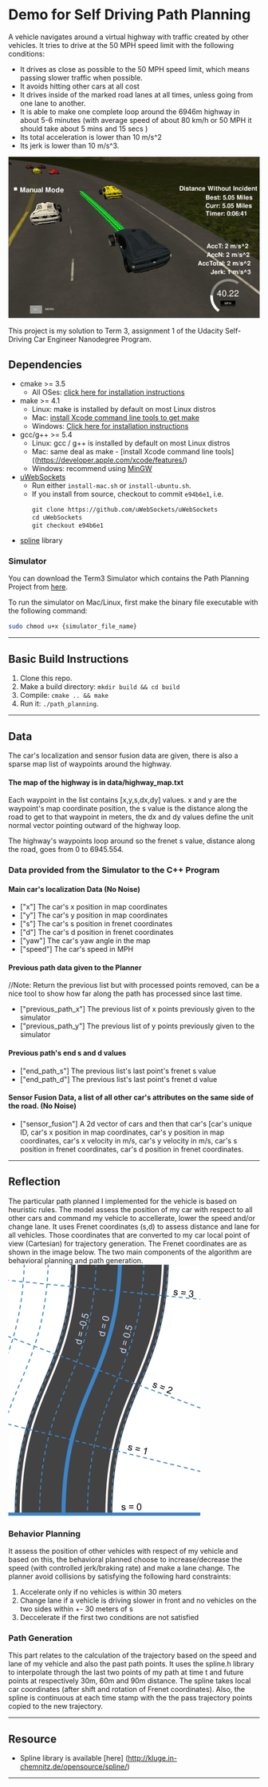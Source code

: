 [image1]: ./image/changeLane_5miles.PNG "im1"
[image2]: ./image/frenetCoord.png "im2"

# Demo for Self Driving Path Planning

A vehicle navigates around a virtual highway with traffic created by other vehicles. It tries to drive at the 50 MPH speed limit with the following conditions:
* It drives as close as possible to the 50 MPH speed limit, which means passing slower traffic when possible. 
* It avoids hitting other cars at all cost
* It drives inside of the marked road lanes at all times, unless going from one lane to another. 
* It is able to make one complete loop around the 6946m highway in about 5-6 minutes (with average speed of about 80 km/h or 50 MPH it should take about 5 mins and 15 secs ) 
* Its total acceleration is lower than 10 m/s^2 
* Its jerk is lower than 10 m/s^3.

![alt text][image1]

This project is my solution to Term 3, assignment 1 of the Udacity Self-Driving Car Engineer Nanodegree Program. 


## Dependencies

* cmake >= 3.5
  * All OSes: [click here for installation instructions](https://cmake.org/install/)
* make >= 4.1
  * Linux: make is installed by default on most Linux distros
  * Mac: [install Xcode command line tools to get make](https://developer.apple.com/xcode/features/)
  * Windows: [Click here for installation instructions](http://gnuwin32.sourceforge.net/packages/make.htm)
* gcc/g++ >= 5.4
  * Linux: gcc / g++ is installed by default on most Linux distros
  * Mac: same deal as make - [install Xcode command line tools]((https://developer.apple.com/xcode/features/)
  * Windows: recommend using [MinGW](http://www.mingw.org/)
* [uWebSockets](https://github.com/uWebSockets/uWebSockets)
  * Run either `install-mac.sh` or `install-ubuntu.sh`.
  * If you install from source, checkout to commit `e94b6e1`, i.e.
    ```
    git clone https://github.com/uWebSockets/uWebSockets 
    cd uWebSockets
    git checkout e94b6e1
    ```
* [spline](http://kluge.in-chemnitz.de/opensource/spline) library
    

### Simulator
You can download the Term3 Simulator which contains the Path Planning Project from [here](https://github.com/udacity/self-driving-car-sim/releases/tag/T3_v1.2).  

To run the simulator on Mac/Linux, first make the binary file executable with the following command:
```sh
sudo chmod u+x {simulator_file_name}
```

---
## Basic Build Instructions

1. Clone this repo.
2. Make a build directory: `mkdir build && cd build`
3. Compile: `cmake .. && make`
4. Run it: `./path_planning`.
---


## Data

The car's localization and sensor fusion data are given, there is also a sparse map list of waypoints around the highway. 

#### The map of the highway is in data/highway_map.txt
Each waypoint in the list contains  [x,y,s,dx,dy] values. x and y are the waypoint's map coordinate position, the s value is the distance along the road to get to that waypoint in meters, the dx and dy values define the unit normal vector pointing outward of the highway loop.

The highway's waypoints loop around so the frenet s value, distance along the road, goes from 0 to 6945.554.

### Data provided from the Simulator to the C++ Program

#### Main car's localization Data (No Noise)
* ["x"] The car's x position in map coordinates
* ["y"] The car's y position in map coordinates
* ["s"] The car's s position in frenet coordinates
* ["d"] The car's d position in frenet coordinates
* ["yaw"] The car's yaw angle in the map
* ["speed"] The car's speed in MPH

#### Previous path data given to the Planner
//Note: Return the previous list but with processed points removed, can be a nice tool to show how far along the path has processed since last time. 

* ["previous_path_x"] The previous list of x points previously given to the simulator
* ["previous_path_y"] The previous list of y points previously given to the simulator

#### Previous path's end s and d values 
* ["end_path_s"] The previous list's last point's frenet s value
* ["end_path_d"] The previous list's last point's frenet d value

#### Sensor Fusion Data, a list of all other car's attributes on the same side of the road. (No Noise)
* ["sensor_fusion"] A 2d vector of cars and then that car's [car's unique ID, car's x position in map coordinates, car's y position in map coordinates, car's x velocity in m/s, car's y velocity in m/s, car's s position in frenet coordinates, car's d position in frenet coordinates. 

---


## Reflection

The particular path planned I implemented for the vehicle is based on heuristic rules. The model assess the position of my car with respect to all other cars and command my vehicle to accellerate, lower the speed and/or change lane. It uses Frenet coordinates (s,d) to assess distance and lane for all vehicles. Those coordinates that are converted to my car local point of view (Cartesian) for trajectory generation. The Frenet coordinates are as shown in the image below. 
The two main components of the algorithm are behavioral planning and path generation. 
![alt text][image2]

### Behavior Planning 
It assess the position of other vehicles with respect of my vehicle and based on this, the behavioral planned choose to increase/decrease the speed (with controlled jerk/braking rate) and make a lane change. The planner avoid collisions by satisfying the following hard constraints:
1. Accelerate only if no vehicles is within 30 meters
2. Change lane if a vehicle is driving slower in front and no vehicles on the two sides within +- 30 meters of s
3. Deccelerate if the first two conditions are not satisfied


### Path Generation 
This part relates to the calculation of the trajectory based on the speed and lane of my vehicle and also the past path points. It uses the spline.h library to interpolate through the last two points of my path at time t and future points at respectively 30m, 60m and 90m distance. The spline takes local car coordinates (after shift and rotation of Frenet coordinates). Also, the spline is continuous at each time stamp with the the pass trajectory points copied to the new trajectory. 



--- 

## Resource

* Spline library is available [here] (http://kluge.in-chemnitz.de/opensource/spline/)

---

